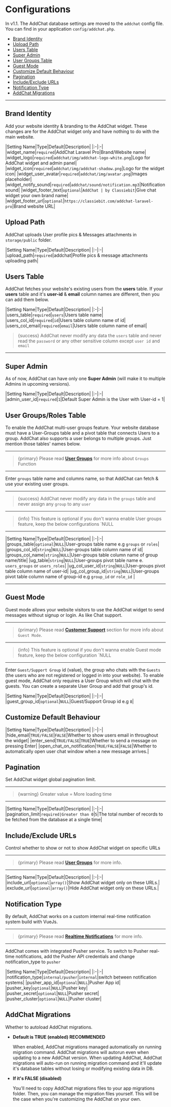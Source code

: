 # Configurations

In v1.1. The AddChat database settings are moved to the `addchat` config file. You can find in your application `config/addchat.php`.


- [Brand Identity](#Brand-Identity)
- [Upload Path](#Upload-Path)
- [Users Table](#Users-Table)
- [Super Admin](#Super-Admin)
- [User Groups Table](#User-Groups-Table)
- [Guest Mode](#Guest-Mode)
- [Customize Default Behaviour](#Customize-Default-Behaviour)
- [Pagination](#Pagination)
- [Include/Exclude URLs](#Include-Exclude-URLs)
- [Notification Type](#Notification-Type)
- [AddChat Migrations](#AddChat-Migrations)

--- 

<a name="Brand-Identity"></a>
## Brand Identity

Add your website identity & branding to the AddChat widget. These changes are for the AddChat widget only and have nothing to do with the main website.


|Setting Name|Type|Default|Description|
|:-|:-|
|widget_name|`required`|AddChat Laravel Pro|Brand/Website name|
|widget_logo|`required`|`addchat/img/addchat-logo-white.png`|Logo for AddChat widget and admin panel|
|widget_icon|`required`|`addchat/img/addchat-shadow.png`|Logo for the widget icon|
|widget_user_avatar|`required`|`addchat/img/avatar.png`|Images placeholder|
|widget_notify_sound|`required`|`addchat/sound/notification.mp3`|Notification sound|
|widget_footer_text|`optional`|`AddChat | by Classiebit`|Give chat widget your own brand name|
|widget_footer_url|`optional`|`https://classiebit.com/addchat-laravel-pro`|Brand website URL|


<a name="Upload-Path"></a>
## Upload Path

AddChat uploads User profile pics & Messages attachments in `storage/public` folder.


|Setting Name|Type|Default|Description|
|:-|:-|
|upload_path|`required`|addchat|Profile pics & message attachments uploading path|


<a name="Users-Table"></a>
## Users Table

AddChat fetches your website's existing users from the **users** table. If your **users** table and it's **user-id** & **email** column names are different, then you can add them below.

|Setting Name|Type|Default|Description|
|:-|:-|
|users_table|`required`|`users`|Users table name|
|users_col_id|`required`|`id`|Users table column name of id|
|users_col_email|`required`|`email`|Users table column name of email|


>{success} AddChat never modify any data the `users` table and never read the `password` or any other sensitive column except `user id` and `email`

---


<a name="Super-Admin"></a>
## Super Admin

As of now, AddChat can have only one **Super Admin** (will make it to multiple Admins in upcoming versions).

|Setting Name|Type|Default|Description|
|:-|:-|
|admin_user_id|`required`|`1`|Default Super Admin is the User with User-id = 1|



<a name="User-Groups-Table"></a>
## User Groups/Roles Table

To enable the AddChat multi-user groups feature. Your website database must have a User-Groups table and a pivot table that connects Users to a group. AddChat also supports a user belongs to multiple groups. Just mention those tables' names below.

---

>{primary} Please read **[User Groups](/{{route}}/{{version}}/features/user-groups)** for more info about `Groups` Function

---

Enter `groups` table name and columns name, so that AddChat can fetch & use your existing user groups.

---

>{success} AddChat never modify any data in the `groups` table and never assign any `group` to any `user`

---

>{info} This feature is optional if you don't wanna enable User groups feature, keep the below configurations `NULL

---

|Setting Name|Type|Default|Description|
|:-|:-|
|groups_table|`optional`|`NULL`|User-groups table name e.g `groups` or `roles`|
|groups_col_id|`string`|`NULL`|User-groups table column name of id|
|groups_col_name|`string`|`NULL`|User-groups table column name of group name/title|
|ug_table|`string`|`NULL`|User-groups pivot table name e. `users_groups` or `users_roles`|
|ug_col_user_id|`string`|`NULL`|User-groups pivot table column name of user-id|
|ug_col_group_id|`string`|`NULL`|User-groups pivot table column name of group-id e.g `group_id` or `role_id` |

---


<a name="Guest-Mode"></a>
## Guest Mode

Guest mode allows your website visitors to use the AddChat widget to send messages without signup or login. As like Chat support.

---

>{primary} Please read **[Customer Support](/{{route}}/{{version}}/features/customer-support)** section for more info about `Guest Mode`.

---

>{info} This feature is optional if you don't wanna enable Guest mode feature, keep the below configuration `NULL

---

Enter `Guest/Support Group` id (value), the group who chats with the `Guests` (the users who are not registered or logged in into your website).
To enable guest mode, AddChat only requires a User Group which will chat with the guests. You can create a separate User Group and add that group's id.


|Setting Name|Type|Default|Description|
|:-|:-|
|guest_group_id|`optional`|`NULL`|Guest/Support Group id e.g `8`|



<a name="Customize-Default-Behaviour"></a>
## Customize Default Behaviour

|Setting Name|Type|Default|Description|
|:-|:-|
|hide_email|`TRUE/FALSE`|`FALSE`|Whether to show users email in throughout the widget|
|enter_send|`TRUE/FALSE`|`TRUE`|Whether to send a message on pressing Enter|
|open_chat_on_notification|`TRUE/FALSE`|`FALSE`|Whether to automatically open user chat window when a new message arrives.|



<a name="Pagination"></a>
## Pagination

Set AddChat widget global pagination limit.

---

>{warning} Greater value = More loading time

---

|Setting Name|Type|Default|Description|
|:-|:-|
|pagination_limit|`required|Greater than 0`|`5`|The total number of records to be fetched from the database at a single time|



<a name="Include-Exclude-URLs"></a>
## Include/Exclude URLs

Control whether to show or not to show AddChat widget on specific URLs

---

>{primary} Please read **[User Groups](/{{route}}/{{version}}/features/include-exclude-urls)** for more info.

---


|Setting Name|Type|Default|Description|
|:-|:-|
|include_url|`optional`|`array()`|Show AddChat widget only on these URLs.|
|exclude_url|`optional`|`array()`|Hide AddChat widget only on these URLs.|


<a name="Notification-Type"></a>
## Notification Type

By default, AddChat works on a custom internal real-time notification system build with VueJs.

---

>{primary} Please read **[Realtime Notifications](/{{route}}/{{version}}/features/realtime-notifications)** for more info.

---

AddChat comes with integrated Pusher service. To switch to Pusher real-time notifications, add the Pusher API credentials and change notification_type to `pusher`


|Setting Name|Type|Default|Description|
|:-|:-|
|notification_type|`internal/pusher`|`internal`|switch between notification systems|
|pusher_app_id|`optional`|`NULL`|Pusher App id|
|pusher_key|`optional`|`NULL`|Pusher key|
|pusher_secret|`optional`|`NULL`|Pusher secret|
|pusher_cluster|`optional`|`NULL`|Pusher cluster|


<a name="AddChat-Migrations"></a>
## AddChat Migrations

Whether to autoload AddChat migrations. 

- **Default is TRUE (enabled) RECOMMENDED**

    When enabled, AddChat migrations managed automatically on running migration command. AddChat migrations will autorun even when updating to a new AddChat version. When updating AddChat, AddChat migrations will auto-run on running migration command and it'll update it's database tables without losing or modifying existing data in DB.


- **If it's FALSE (disabled)**

    You'll need to copy AddChat migrations files to your app migrations folder. Then, you can manage the migration files yourself. This will be the case when you're customizing the AddChat on your own.

